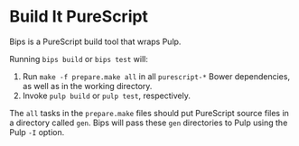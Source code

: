 # Build It PureScript

Bips is a PureScript build tool that wraps Pulp.

Running `bips build` or `bips test` will:

 1. Run `make -f prepare.make all` in all `purescript-*` Bower dependencies, as
    well as in the working directory.
 2. Invoke `pulp build` or `pulp test`, respectively.

The `all` tasks in the `prepare.make` files should put PureScript source files
in a directory called `gen`. Bips will pass these `gen` directories to Pulp
using the Pulp `-I` option.
